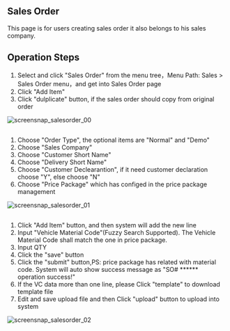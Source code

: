## Sales Order

This page is for users creating sales order it also belongs to his sales company.

## Operation Steps

1. Select and click "Sales Order" from the menu tree，Menu Path: Sales > Sales Order menu，and get into Sales Order page
2. Click "Add Item"
3. Click "dulplicate" button, if the sales order should copy from original order

![screensnap_salesorder_00](https://github.com/grantpanda/gitbook_ArbeitBuch/raw/master/.gitbook/assets/screensnap_salesorder_00.jpg)

##
1. Choose "Order Type", the optional items are "Normal" and "Demo"
2. Choose "Sales Company"
3. Choose "Customer Short Name"
4. Choose "Delivery Short Name"
5. Choose "Customer Declearantion", if it need customer declaration choose "Y", else choose "N"
6. Choose "Price Package" which has configed in the price package management
 
![screensnap_salesorder_01](https://github.com/grantpanda/gitbook_ArbeitBuch/raw/master/.gitbook/assets/screensnap_salesorder_01.jpg)

##
1. Click "Add Item" button, and then system will add the new line
2. Input "Vehicle Material Code"(Fuzzy Search Supported). The Vehicle Material Code shall match the one in price package.
3. Input QTY
4. Click the "save" button
5. Click the "submit" button,PS: price package has related with material code. System will auto show success message as "SO# ****** operation success!"
6. If the VC data more than one line, please Click "template" to download template file
7. Edit and save upload file and then Click "upload" button to upload into system

![screensnap_salesorder_02](https://github.com/grantpanda/gitbook_ArbeitBuch/raw/master/.gitbook/assets/screensnap_salesorder_02.jpg)
